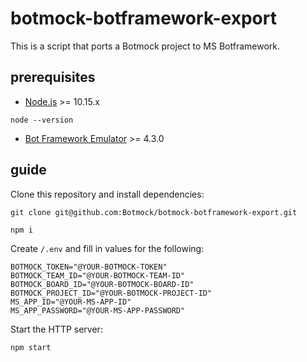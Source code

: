 # botmock-botframework-export

This is a script that ports a Botmock project to MS Botframework.

## prerequisites

- [Node.js](https://nodejs.org/en/) >= 10.15.x

```shell
node --version
```

- [Bot Framework Emulator](https://github.com/Microsoft/BotFramework-Emulator/blob/master/README.md) >= 4.3.0

## guide

Clone this repository and install dependencies:

```shell
git clone git@github.com:Botmock/botmock-botframework-export.git

npm i
```

Create `/.env` and fill in values for the following:

```shell
BOTMOCK_TOKEN="@YOUR-BOTMOCK-TOKEN"
BOTMOCK_TEAM_ID="@YOUR-BOTMOCK-TEAM-ID"
BOTMOCK_BOARD_ID="@YOUR-BOTMOCK-BOARD-ID"
BOTMOCK_PROJECT_ID="@YOUR-BOTMOCK-PROJECT-ID"
MS_APP_ID="@YOUR-MS-APP-ID"
MS_APP_PASSWORD="@YOUR-MS-APP-PASSWORD"
```

Start the HTTP server:

```shell
npm start
```
